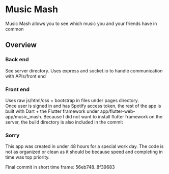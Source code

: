 # Music Mash

Music Mash allows you to see which music you and your friends have in common

## Overview

### Back end 
See server directory. Uses express and socket.io to handle communication with APIs/front end

### Front end
Uses raw js/html/css + bootstrap in files under pages directory. <br>
Once user is signed in and has Spotify access token, the rest of the app is built with Dart + the Flutter framework under app/flutter-web-app/music_mash. Because I did not want to install flutter framework on the server, the build directory is also included in the commit

### Sorry

This app was created in under 48 hours for a special work day. The code is not as organized or clean as it should be because speed and completing in time was top priority. <br>

Final commit in short time frame: 56eb748..8f39683